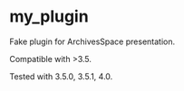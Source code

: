 # my_plugin
Fake plugin for ArchivesSpace presentation.

Compatible with >3.5.

Tested with 3.5.0, 3.5.1, 4.0.
